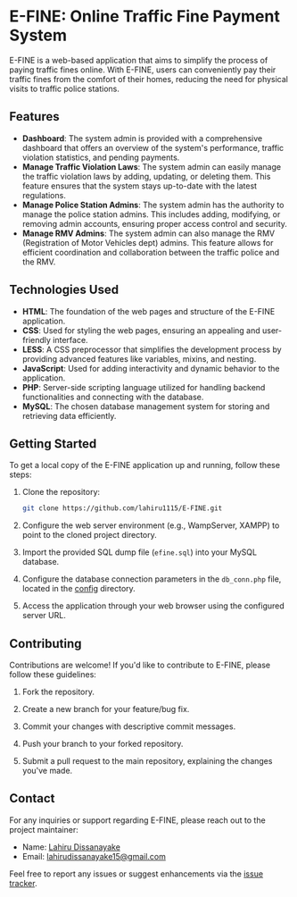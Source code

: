 # E-FINE: Online Traffic Fine Payment System

E-FINE is a web-based application that aims to simplify the process of paying traffic fines online. With E-FINE, users can conveniently pay their traffic fines from the comfort of their homes, reducing the need for physical visits to traffic police stations.

## Features

- **Dashboard**: The system admin is provided with a comprehensive dashboard that offers an overview of the system's performance, traffic violation statistics, and pending payments.
- **Manage Traffic Violation Laws**: The system admin can easily manage the traffic violation laws by adding, updating, or deleting them. This feature ensures that the system stays up-to-date with the latest regulations.
- **Manage Police Station Admins**: The system admin has the authority to manage the police station admins. This includes adding, modifying, or removing admin accounts, ensuring proper access control and security.
- **Manage RMV Admins**: The system admin can also manage the RMV (Registration of Motor Vehicles dept) admins. This feature allows for efficient coordination and collaboration between the traffic police and the RMV.

## Technologies Used

- **HTML**: The foundation of the web pages and structure of the E-FINE application.
- **CSS**: Used for styling the web pages, ensuring an appealing and user-friendly interface.
- **LESS**: A CSS preprocessor that simplifies the development process by providing advanced features like variables, mixins, and nesting.
- **JavaScript**: Used for adding interactivity and dynamic behavior to the application.
- **PHP**: Server-side scripting language utilized for handling backend functionalities and connecting with the database.
- **MySQL**: The chosen database management system for storing and retrieving data efficiently.

## Getting Started

To get a local copy of the E-FINE application up and running, follow these steps:

1. Clone the repository:

   ```bash
   git clone https://github.com/lahiru1115/E-FINE.git
   ```

2. Configure the web server environment (e.g., WampServer, XAMPP) to point to the cloned project directory.

3. Import the provided SQL dump file (`efine.sql`) into your MySQL database.

4. Configure the database connection parameters in the `db_conn.php` file, located in the [config](config) directory.

5. Access the application through your web browser using the configured server URL.

## Contributing

Contributions are welcome! If you'd like to contribute to E-FINE, please follow these guidelines:

1. Fork the repository.

2. Create a new branch for your feature/bug fix.

3. Commit your changes with descriptive commit messages.

4. Push your branch to your forked repository.

5. Submit a pull request to the main repository, explaining the changes you've made.

## Contact

For any inquiries or support regarding E-FINE, please reach out to the project maintainer:

- Name: [Lahiru Dissanayake](https://github.com/lahiru1115)
- Email: [lahirudissanayake15@gmail.com](mailto:lahirudissanayake15@gmail.com)

Feel free to report any issues or suggest enhancements via the [issue tracker](https://github.com/lahiru1115/E-FINE/issues).
